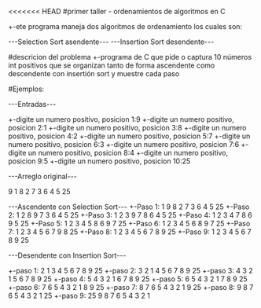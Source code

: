 <<<<<<< HEAD
#primer taller - ordenamientos de algoritmos en C

+-ete programa maneja dos algoritmos de ordenamiento los cuales son:

---Selection Sort   asendente---
---Insertion Sort   desendente---

#descricion  del problema
+-programa de C que pide o captura 10 números int positivos que se organizan tanto de forma ascendente como descendente con insertión sort y muestre cada paso

#Ejemplos:

---Entradas---

+-digite un numero positivo, posicion 1:9
+-digite un numero positivo, posicion 2:1
+-digite un numero positivo, posicion 3:8
+-digite un numero positivo, posicion 4:2
+-digite un numero positivo, posicion 5:7
+-digite un numero positivo, posicion 6:3
+-digite un numero positivo, posicion 7:6
+-digite un numero positivo, posicion 8:4
+-digite un numero positivo, posicion 9:5
+-digite un numero positivo, posicion 10:25


---Arreglo original---

9 1 8 2 7 3 6 4 5 25 

---Ascendente  con Selection Sort---
+-Paso 1: 1 9 8 2 7 3 6 4 5 25
+-Paso 2: 1 2 8 9 7 3 6 4 5 25
+-Paso 3: 1 2 3 9 7 8 6 4 5 25
+-Paso 4: 1 2 3 4 7 8 6 9 5 25
+-Paso 5: 1 2 3 4 5 8 6 9 7 25
+-Paso 6: 1 2 3 4 5 6 8 9 7 25
+-Paso 7: 1 2 3 4 5 6 7 9 8 25
+-Paso 8: 1 2 3 4 5 6 7 8 9 25
+-Paso 9: 1 2 3 4 5 6 7 8 9 25

---Desendente con Insertion Sort---

+-paso 1: 2 1 3 4 5 6 7 8 9 25
+-paso 2: 3 2 1 4 5 6 7 8 9 25
+-paso 3: 4 3 2 1 5 6 7 8 9 25
+-paso 4: 5 4 3 2 1 6 7 8 9 25
+-paso 5: 6 5 4 3 2 1 7 8 9 25
+-paso 6: 7 6 5 4 3 2 1 8 9 25
+-paso 7: 8 7 6 5 4 3 2 1 9 25
+-paso 8: 9 8 7 6 5 4 3 2 1 25
+-paso 9: 25 9 8 7 6 5 4 3 2 1
